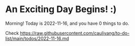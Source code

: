 # An Exciting Day Begins! :)

Morning! Today is 2022-11-16, and you have 0 things to do.

Check https://raw.githubusercontent.com/cauliyang/to-do-list/main/todos/2022-11-16.md